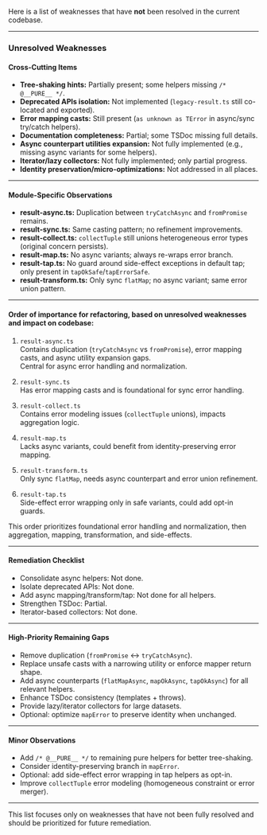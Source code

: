 Here is a list of weaknesses that have **not** been resolved in the current codebase.

---

### Unresolved Weaknesses

#### Cross-Cutting Items

- **Tree-shaking hints:** Partially present; some helpers missing `/* @__PURE__ */`.
- **Deprecated APIs isolation:** Not implemented (`legacy-result.ts` still co-located and exported).
- **Error mapping casts:** Still present (`as unknown as TError` in async/sync try/catch helpers).
- **Documentation completeness:** Partial; some TSDoc missing full details.
- **Async counterpart utilities expansion:** Not fully implemented (e.g., missing async variants for some helpers).
- **Iterator/lazy collectors:** Not fully implemented; only partial progress.
- **Identity preservation/micro-optimizations:** Not addressed in all places.

---

#### Module-Specific Observations

- **result-async.ts:** Duplication between `tryCatchAsync` and `fromPromise` remains.
- **result-sync.ts:** Same casting pattern; no refinement improvements.
- **result-collect.ts:** `collectTuple` still unions heterogeneous error types (original concern persists).
- **result-map.ts:** No async variants; always re-wraps error branch.
- **result-tap.ts:** No guard around side-effect exceptions in default tap; only present in `tapOkSafe`/`tapErrorSafe`.
- **result-transform.ts:** Only sync `flatMap`; no async variant; same error union pattern.

---

#### Order of importance for refactoring, based on unresolved weaknesses and impact on codebase:

1. `result-async.ts`  
   Contains duplication (`tryCatchAsync` vs `fromPromise`), error mapping casts, and async utility expansion gaps.  
   Central for async error handling and normalization.

2. `result-sync.ts`  
   Has error mapping casts and is foundational for sync error handling.

3. `result-collect.ts`  
   Contains error modeling issues (`collectTuple` unions), impacts aggregation logic.

4. `result-map.ts`  
   Lacks async variants, could benefit from identity-preserving error mapping.

5. `result-transform.ts`  
   Only sync `flatMap`, needs async counterpart and error union refinement.

6. `result-tap.ts`  
   Side-effect error wrapping only in safe variants, could add opt-in guards.

This order prioritizes foundational error handling and normalization, then aggregation, mapping, transformation, and
side-effects.

---

#### Remediation Checklist

- Consolidate async helpers: Not done.
- Isolate deprecated APIs: Not done.
- Add async mapping/transform/tap: Not done for all helpers.
- Strengthen TSDoc: Partial.
- Iterator-based collectors: Not done.

---

#### High-Priority Remaining Gaps

- Remove duplication (`fromPromise` ↔ `tryCatchAsync`).
- Replace unsafe casts with a narrowing utility or enforce mapper return shape.
- Add async counterparts (`flatMapAsync`, `mapOkAsync`, `tapOkAsync`) for all relevant helpers.
- Enhance TSDoc consistency (templates + throws).
- Provide lazy/iterator collectors for large datasets.
- Optional: optimize `mapError` to preserve identity when unchanged.

---

#### Minor Observations

- Add `/* @__PURE__ */` to remaining pure helpers for better tree-shaking.
- Consider identity-preserving branch in `mapError`.
- Optional: add side-effect error wrapping in tap helpers as opt-in.
- Improve `collectTuple` error modeling (homogeneous constraint or error merger).

---

This list focuses only on weaknesses that have not been fully resolved and should be prioritized for future remediation.
